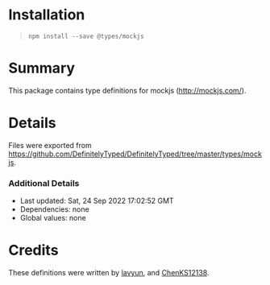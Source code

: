 # Installation
> `npm install --save @types/mockjs`

# Summary
This package contains type definitions for mockjs (http://mockjs.com/).

# Details
Files were exported from https://github.com/DefinitelyTyped/DefinitelyTyped/tree/master/types/mockjs.

### Additional Details
 * Last updated: Sat, 24 Sep 2022 17:02:52 GMT
 * Dependencies: none
 * Global values: none

# Credits
These definitions were written by [lavyun](httpS://github.com/lavyun), and [ChenKS12138](https://github.com/ChenKS12138).
